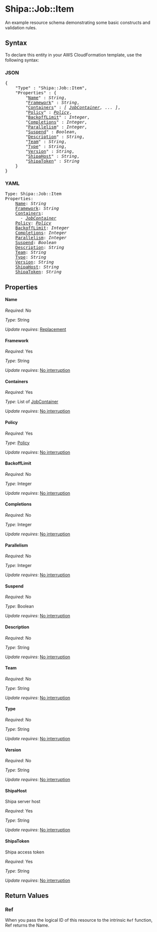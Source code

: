 # Shipa::Job::Item

An example resource schema demonstrating some basic constructs and validation rules.

## Syntax

To declare this entity in your AWS CloudFormation template, use the following syntax:

### JSON

<pre>
{
    "Type" : "Shipa::Job::Item",
    "Properties" : {
        "<a href="#name" title="Name">Name</a>" : <i>String</i>,
        "<a href="#framework" title="Framework">Framework</a>" : <i>String</i>,
        "<a href="#containers" title="Containers">Containers</a>" : <i>[ <a href="jobcontainer.md">JobContainer</a>, ... ]</i>,
        "<a href="#policy" title="Policy">Policy</a>" : <i><a href="policy.md">Policy</a></i>,
        "<a href="#backofflimit" title="BackoffLimit">BackoffLimit</a>" : <i>Integer</i>,
        "<a href="#completions" title="Completions">Completions</a>" : <i>Integer</i>,
        "<a href="#parallelism" title="Parallelism">Parallelism</a>" : <i>Integer</i>,
        "<a href="#suspend" title="Suspend">Suspend</a>" : <i>Boolean</i>,
        "<a href="#description" title="Description">Description</a>" : <i>String</i>,
        "<a href="#team" title="Team">Team</a>" : <i>String</i>,
        "<a href="#type" title="Type">Type</a>" : <i>String</i>,
        "<a href="#version" title="Version">Version</a>" : <i>String</i>,
        "<a href="#shipahost" title="ShipaHost">ShipaHost</a>" : <i>String</i>,
        "<a href="#shipatoken" title="ShipaToken">ShipaToken</a>" : <i>String</i>
    }
}
</pre>

### YAML

<pre>
Type: Shipa::Job::Item
Properties:
    <a href="#name" title="Name">Name</a>: <i>String</i>
    <a href="#framework" title="Framework">Framework</a>: <i>String</i>
    <a href="#containers" title="Containers">Containers</a>: <i>
      - <a href="jobcontainer.md">JobContainer</a></i>
    <a href="#policy" title="Policy">Policy</a>: <i><a href="policy.md">Policy</a></i>
    <a href="#backofflimit" title="BackoffLimit">BackoffLimit</a>: <i>Integer</i>
    <a href="#completions" title="Completions">Completions</a>: <i>Integer</i>
    <a href="#parallelism" title="Parallelism">Parallelism</a>: <i>Integer</i>
    <a href="#suspend" title="Suspend">Suspend</a>: <i>Boolean</i>
    <a href="#description" title="Description">Description</a>: <i>String</i>
    <a href="#team" title="Team">Team</a>: <i>String</i>
    <a href="#type" title="Type">Type</a>: <i>String</i>
    <a href="#version" title="Version">Version</a>: <i>String</i>
    <a href="#shipahost" title="ShipaHost">ShipaHost</a>: <i>String</i>
    <a href="#shipatoken" title="ShipaToken">ShipaToken</a>: <i>String</i>
</pre>

## Properties

#### Name

_Required_: No

_Type_: String

_Update requires_: [Replacement](https://docs.aws.amazon.com/AWSCloudFormation/latest/UserGuide/using-cfn-updating-stacks-update-behaviors.html#update-replacement)

#### Framework

_Required_: Yes

_Type_: String

_Update requires_: [No interruption](https://docs.aws.amazon.com/AWSCloudFormation/latest/UserGuide/using-cfn-updating-stacks-update-behaviors.html#update-no-interrupt)

#### Containers

_Required_: Yes

_Type_: List of <a href="jobcontainer.md">JobContainer</a>

_Update requires_: [No interruption](https://docs.aws.amazon.com/AWSCloudFormation/latest/UserGuide/using-cfn-updating-stacks-update-behaviors.html#update-no-interrupt)

#### Policy

_Required_: Yes

_Type_: <a href="policy.md">Policy</a>

_Update requires_: [No interruption](https://docs.aws.amazon.com/AWSCloudFormation/latest/UserGuide/using-cfn-updating-stacks-update-behaviors.html#update-no-interrupt)

#### BackoffLimit

_Required_: No

_Type_: Integer

_Update requires_: [No interruption](https://docs.aws.amazon.com/AWSCloudFormation/latest/UserGuide/using-cfn-updating-stacks-update-behaviors.html#update-no-interrupt)

#### Completions

_Required_: No

_Type_: Integer

_Update requires_: [No interruption](https://docs.aws.amazon.com/AWSCloudFormation/latest/UserGuide/using-cfn-updating-stacks-update-behaviors.html#update-no-interrupt)

#### Parallelism

_Required_: No

_Type_: Integer

_Update requires_: [No interruption](https://docs.aws.amazon.com/AWSCloudFormation/latest/UserGuide/using-cfn-updating-stacks-update-behaviors.html#update-no-interrupt)

#### Suspend

_Required_: No

_Type_: Boolean

_Update requires_: [No interruption](https://docs.aws.amazon.com/AWSCloudFormation/latest/UserGuide/using-cfn-updating-stacks-update-behaviors.html#update-no-interrupt)

#### Description

_Required_: No

_Type_: String

_Update requires_: [No interruption](https://docs.aws.amazon.com/AWSCloudFormation/latest/UserGuide/using-cfn-updating-stacks-update-behaviors.html#update-no-interrupt)

#### Team

_Required_: No

_Type_: String

_Update requires_: [No interruption](https://docs.aws.amazon.com/AWSCloudFormation/latest/UserGuide/using-cfn-updating-stacks-update-behaviors.html#update-no-interrupt)

#### Type

_Required_: No

_Type_: String

_Update requires_: [No interruption](https://docs.aws.amazon.com/AWSCloudFormation/latest/UserGuide/using-cfn-updating-stacks-update-behaviors.html#update-no-interrupt)

#### Version

_Required_: No

_Type_: String

_Update requires_: [No interruption](https://docs.aws.amazon.com/AWSCloudFormation/latest/UserGuide/using-cfn-updating-stacks-update-behaviors.html#update-no-interrupt)

#### ShipaHost

Shipa server host

_Required_: Yes

_Type_: String

_Update requires_: [No interruption](https://docs.aws.amazon.com/AWSCloudFormation/latest/UserGuide/using-cfn-updating-stacks-update-behaviors.html#update-no-interrupt)

#### ShipaToken

Shipa access token

_Required_: Yes

_Type_: String

_Update requires_: [No interruption](https://docs.aws.amazon.com/AWSCloudFormation/latest/UserGuide/using-cfn-updating-stacks-update-behaviors.html#update-no-interrupt)

## Return Values

### Ref

When you pass the logical ID of this resource to the intrinsic `Ref` function, Ref returns the Name.
